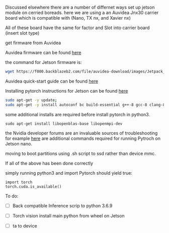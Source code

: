 Discussed elsewhere there are a number of differnet ways set up jetson module on cerried boreads.
here we are using a an Auvidea Jnx30 
carrier board which is compatible with (Nano, TX nx, and Xavier nx)

All of these board have the same for factor and Slot into carrier board (insert slot type)


get firmware from Auvidea

Auvidea  firmware can be found [here](https://auvidea.eu/firmware/)

the command for Jetson firmware is: 
```bash
wget https://f000.backblazeb2.com/file/auvidea-download/images/Jetpack_4_6/BSP/Jetpack4.6_Nano_BSP.tar.gz
```

Auvidea quick-start guide can be found [here](https://auvidea.eu/download/QuickStart.pdf)


Installing pytorch instructions for Jetson can be found [here](https://docs.nvidia.com/deeplearning/frameworks/install-pytorch-jetson-platform/index.html#prereqs-install)

```bash
sudo apt-get -y update; 
sudo apt-get -y install autoconf bc build-essential g++-8 gcc-8 clang-8 lld-8 gettext-base gfortran-8 iputils-ping libbz2-dev libc++-dev libcgal-dev libffi-dev libfreetype6-dev libhdf5-dev libjpeg-dev liblzma-dev libncurses5-dev libncursesw5-dev libpng-dev libreadline-dev libssl-dev libsqlite3-dev libxml2-dev libxslt-dev locales moreutils openssl python-openssl rsync scons python3-pip libopenblas-dev;

```

some additional installs are required before install pytorch in python3.

```
sudo apt-get install libopenblas-base libopenmpi-dev 
```


the Nvidia developer forums are an invaluable sources of troubleshooting for example [here](https://forums.developer.nvidia.com/t/cannot-install-pytorch/149226/5?u=fdesigley) are additional commands required for running Pytroch on Jetson nano.

moving to boot partitions using .sh script to ssd rather than device mmc.



If all of the above has been done correctly

simply running python3 and import Pytorch should yield true:

```
import torch
torch.cuda.is_available()
```
To do:

- [ ] Back compatible Inference scrip to python 3.6.9
- [ ] Torch vision install main python from wheel on Jetson
- [ ] ta to device 



